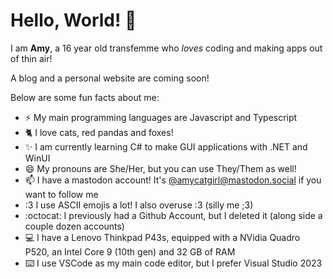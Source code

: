 # Hello, World! 👋

<!--
**amycatgirl/amycatgirl** is a ✨ _special_ ✨ repository because its `README.md` (this file) appears on your GitHub profile.

Here are some ideas to get you started:

- 🔭 I’m currently working on ...
- 🌱 I’m currently learning ...
- 👯 I’m looking to collaborate on ...
- 🤔 I’m looking for help with ...
- 💬 Ask me about ...
- 📫 How to reach me: ...
- 😄 Pronouns: ...
- ⚡ Fun fact: ...
-->

I am **Amy**, a 16 year old transfemme who *loves* coding and making apps out of thin air!

A blog and a personal website are coming soon!

Below are some fun facts about me:
- ⚡ My main programming languages are Javascript and Typescript
- 🐈 I love cats, red pandas and foxes!
- ✨ I am currently learning C# to make GUI applications with .NET and WinUI
- 😄 My pronouns are She/Her, but you can use They/Them as well!
- 📫 I have a mastodon account! It's [@amycatgirl@mastodon.social](https://mastodon.social/@amycatgirl) if you want to follow me
- :3 I use ASCII emojis a lot! I also overuse :3 (silly me ;3)
- :octocat: I previously had a Github Account, but I deleted it (along side a couple dozen accounts)
- 💻 I have a Lenovo Thinkpad P43s, equipped with a NVidia Quadro P520, an Intel Core 9 (10th gen) and 32 GB of RAM
- ⌨️ I use VSCode as my main code editor, but I prefer Visual Studio 2023

